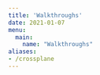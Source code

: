 ```yaml
---
title: 'Walkthroughs'
date: 2021-01-07
menu:
  main:
    name: "Walkthroughs"
aliases:
- /crossplane
---
```

